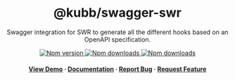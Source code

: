<div align="center">

  <!-- <img src="assets/logo.png" alt="logo" width="200" height="auto" /> -->
  <h1>@kubb/swagger-swr</h1>
  
  <p>
   Swagger integration for SWR to generate all the different hooks based on an OpenAPI specification.
  </p>

<!-- Badges -->
<p>
  <a href="https://www.npmjs.com/package/@kubb/swagger-swr">
    <img alt="Npm version" src="https://img.shields.io/npm/v/@kubb/swagger-swr?style=for-the-badge"/>
  </a>
  <a href="https://www.npmjs.com/package/@kubb/swagger-swr">
    <img alt="Npm downloads" src="https://img.shields.io/bundlephobia/min/@kubb/swagger-swr?style=for-the-badge"/>
  </a>
  <a href="https://www.npmjs.com/package/@kubb/swagger-swr">
    <img alt="Npm downloads" src="https://img.shields.io/npm/dm/@kubb/swagger-swr?style=for-the-badge"/>
  </a>
</p>
   
<h4>
    <a href="https://codesandbox.io/s/github/kubb-project/kubb/tree/main/examples/simple">View Demo</a>
  <span> · </span>
    <a href="https://kubb.dev/" target="_blank">Documentation</a>
  <span> · </span>
    <a href="https://github.com/kubb-project/kubb/issues/">Report Bug</a>
  <span> · </span>
    <a href="https://github.com/kubb-project/kubb/issues/">Request Feature</a>
  </h4>
</div>

<br />

<!-- About the Project 
## :star2: About the Project

<div align="center"> 
  <img src="assets/screenshot.jpg" alt="screenshot" />
</div>
-->
